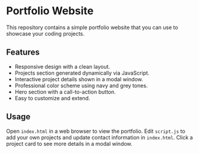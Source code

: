 # Portfolio Website

This repository contains a simple portfolio website that you can use to showcase your coding projects.

## Features

- Responsive design with a clean layout.
- Projects section generated dynamically via JavaScript.
- Interactive project details shown in a modal window.
- Professional color scheme using navy and grey tones.
- Hero section with a call-to-action button.
- Easy to customize and extend.

## Usage

Open `index.html` in a web browser to view the portfolio. Edit `script.js` to add your own projects and update contact information in `index.html`. Click a project card to see more details in a modal window.
